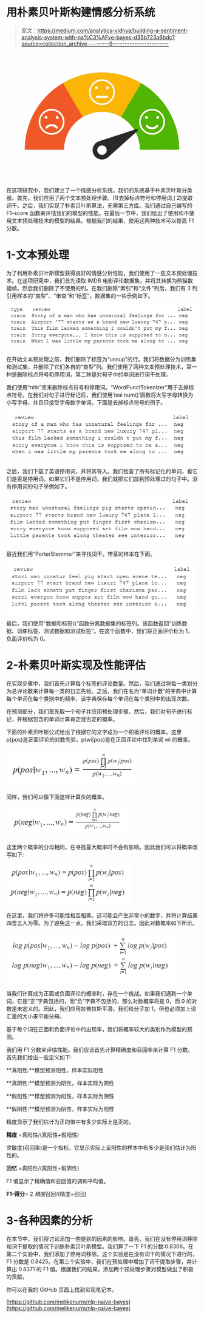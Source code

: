 # 用朴素贝叶斯构建情感分析系统

> 原文：<https://medium.com/analytics-vidhya/building-a-sentiment-analysis-system-with-na%C3%AFve-bayes-d35b723a6bdc?source=collection_archive---------9----------------------->

![](img/2d2ccf1d00a6372a735d6376e5da8ab8.png)

在这项研究中，我们建立了一个情感分析系统。我们的系统基于朴素贝叶斯分类器。首先，我们应用了两个文本预处理步骤。(1)去掉标点符号和停用词,( 2)提取词干。之后，我们实现了朴素贝叶斯算法，无需第三方库。我们通过自己编写的 F1-score 函数来评估我们的模型的性能。在最后一节中，我们给出了使用和不使用文本预处理技术的模型的结果。根据我们的结果，使用这两种技术可以提高 F1 分数。

# 1-文本预处理

为了利用朴素贝叶斯模型获得良好的情感分析性能，我们使用了一些文本预处理技术。在这项研究中，我们首先读取 IMDB 电影评论数据集，并将其转换为熊猫数据帧。然后我们删除了不使用的列。在我们删除“索引”和“文件”列后，我们有 3 列引用样本的“类型”、“审查”和“标签”。数据集的一些示例如下。

![](img/c78ce188e81d7b4c3ca819590810180a.png)

在开始文本预处理之前，我们删除了标签为“unsup”的行。我们将数据分为训练集和测试集，并删除了它们各自的“类型”列。我们使用了两种文本预处理技术，第一种是删除标点符号和停用词，第二种是对句子中的单词进行词干处理。

我们使用“nltk”库来删除标点符号和停用词。“WordPunctTokenizer”用于去掉标点符号。在我们对句子进行标记后，我们使用‘isal num()’函数将大写字母转换为小写字母，并且只接受字母数字单词。下面是去掉标点符号的例子。

![](img/52cf87cbd378e27015bc3be3fce9751d.png)

之后，我们下载了英语停用词，并将其导入。我们检查了所有标记化的单词，看它们是否是停用词。如果它们不是停用词，我们就把它们放到预处理过的句子中。没有停用词的句子举例如下。

![](img/dc8c56246fb06532a592d8213b1c3137.png)

最近我们用“PorterStemmer”来寻找词干。带茎的样本在下面。

![](img/f924b5bf65985b46c6ee89356fc1c59a.png)

最后，我们使用“数据和标签()”函数分离数据集的标签列。该函数返回“训练数据、训练标签、测试数据和测试标签”。在这个函数中，我们将正面评价标为 1，负面评价标为 0。

# 2-朴素贝叶斯实现及性能评估

在实现步骤中，我们首先计算每个标签的评论数量。然后，我们通过将每一类划分为总评论数来计算每一类的日志先验。之后，我们在名为“单词计数”的字典中计算每个单词在每个类别中的频率，该字典保存每个单词在每个类别中的出现次数。

在预测部分，我们首先取一个句子并应用预处理步骤。然后，我们对句子进行标记，并根据包含的单词计算肯定或否定的概率。

下面的朴素贝叶斯公式给出了根据它的文字成为一个积极评论的概率。这里 p(pos)是正面评论的对数先验，p(wi|pos)是在正面评论中找到单词 wi 的概率。

![](img/3e4cd384ebe16f5e061d553b701da301.png)

同样，我们可以像下面这样计算负的概率。

![](img/3fb45dbf616ea73ca47646e21c60f218.png)

这里两个概率的分母相同，在寻找最大概率时不会有影响。因此我们可以将概率改写如下:

![](img/b03ec9c163168199979da8da237a1aee.png)

在这里，我们将许多可能性相互相乘。这可能会产生非常小的数字，并将计算结果四舍五入为零。为了避免这一点，我们采取双方的日志。因此对数概率如下所示。

![](img/9214f9bf036fa82db169af94c5e0c8f6.png)

当我们计算成为正面或负面评论的概率时，存在一个挑战。如果我们遇到一个单词，它是“正”字典包括的，而“负”字典不包括的，那么对数概率将是 0，而 0 的对数是未定义的。因此，我们应用拉普拉斯平滑。我们给分子加 1，但也必须加上词汇量的大小来平衡分母。

基于每个词在正面和负面评论中的出现率，我们将概率较大的类别作为模型的预测。

我们用 F1 分数来评估性能。我们应该首先计算精确度和召回率来计算 F1 分数。首先我们给出一些定义如下:

**真阳性:**模型预测阳性，样本实际阳性

**真阴性:**模型预测为阴性，样本实际为阴性

**假阳性:**模型预测为阳性，样本实际为阴性

**假阴性:**模型预测为阴性，样本实际为阳性

精度显示了我们估计为正的值中有多少实际上是正的。

**精度** =真阳性/(真阳性+假阳性)

灵敏度(召回率)是一个指标，它显示实际上呈阳性的样本中有多少是我们估计为阳性的。

**回忆** =真阳性/(真阳性+假阴性)

F1 值显示了精确值和召回值的调和平均值。

**F1-得分**= 2 *精度*召回/(精度+召回)

# 3-各种因素的分析

在本节中，我们将讨论添加一些提到的因素的影响。首先，我们在没有停用词移除和词干提取的情况下训练朴素贝叶斯模型。我们算了一下 F1 的分数:0.8306。在第二个实验中，我们添加了停用词移除。这个实验是在没有词干的情况下进行的，F1 分数是 0.8425。在第三个实验中，我们在预处理中增加了词干提取步骤，并计算出 0.8371 的 F1 值。根据我们的结果，添加两个预处理步骤对模型做出了积极的贡献。

你可以在我的 GitHub 页面上找到实现笔记本。

[https://github.com/melikenurm/nlp-naive-bayes](https://github.com/melikenurm/nlp-naive-bayes)